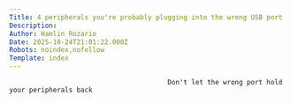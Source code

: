 ```yaml
---
Title: 4 peripherals you're probably plugging into the wrong USB port
Description: 
Author: Hamlin Rozario
Date: 2025-10-24T21:01:22.000Z
Robots: noindex,nofollow
Template: index
---
```


                                            Don't let the wrong port hold your peripherals back
                                        